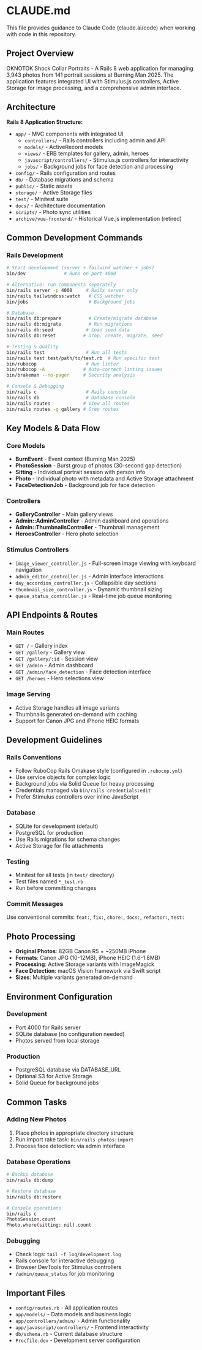 # CLAUDE.md

This file provides guidance to Claude Code (claude.ai/code) when working with code in this repository.

## Project Overview

OKNOTOK Shock Collar Portraits - A Rails 8 web application for managing 3,943 photos from 141 portrait sessions at Burning Man 2025. The application features integrated UI with Stimulus.js controllers, Active Storage for image processing, and a comprehensive admin interface.

## Architecture

**Rails 8 Application Structure:**
- `app/` - MVC components with integrated UI
  - `controllers/` - Rails controllers including admin and API
  - `models/` - ActiveRecord models
  - `views/` - ERB templates for gallery, admin, heroes
  - `javascript/controllers/` - Stimulus.js controllers for interactivity
  - `jobs/` - Background jobs for face detection and processing
- `config/` - Rails configuration and routes
- `db/` - Database migrations and schema
- `public/` - Static assets
- `storage/` - Active Storage files
- `test/` - Minitest suite
- `docs/` - Architecture documentation
- `scripts/` - Photo sync utilities
- `archive/vue-frontend/` - Historical Vue.js implementation (retired)

## Common Development Commands

### Rails Development

```bash
# Start development (server + Tailwind watcher + jobs)
bin/dev              # Runs on port 4000

# Alternative: run components separately
bin/rails server -p 4000     # Rails server only
bin/rails tailwindcss:watch   # CSS watcher
bin/jobs                      # Background jobs

# Database
bin/rails db:prepare          # Create/migrate database
bin/rails db:migrate          # Run migrations
bin/rails db:seed            # Load seed data
bin/rails db:reset          # Drop, create, migrate, seed

# Testing & Quality
bin/rails test               # Run all tests
bin/rails test test/path/to/test.rb  # Run specific test
bin/rubocop                  # Run linter
bin/rubocop -A              # Auto-correct linting issues
bin/brakeman --no-pager     # Security analysis

# Console & Debugging
bin/rails c                  # Rails console
bin/rails db                 # Database console
bin/rails routes            # View all routes
bin/rails routes -g gallery # Grep routes
```

## Key Models & Data Flow

### Core Models
- **BurnEvent** - Event context (Burning Man 2025)
- **PhotoSession** - Burst group of photos (30-second gap detection)
- **Sitting** - Individual portrait session with person info
- **Photo** - Individual photo with metadata and Active Storage attachment
- **FaceDetectionJob** - Background job for face detection

### Controllers
- **GalleryController** - Main gallery views
- **Admin::AdminController** - Admin dashboard and operations
- **Admin::ThumbnailsController** - Thumbnail management
- **HeroesController** - Hero photo selection

### Stimulus Controllers
- `image_viewer_controller.js` - Full-screen image viewing with keyboard navigation
- `admin_editor_controller.js` - Admin interface interactions
- `day_accordion_controller.js` - Collapsible day sections
- `thumbnail_size_controller.js` - Dynamic thumbnail sizing
- `queue_status_controller.js` - Real-time job queue monitoring

## API Endpoints & Routes

### Main Routes
- `GET /` - Gallery index
- `GET /gallery` - Gallery view
- `GET /gallery/:id` - Session view
- `GET /admin` - Admin dashboard
- `GET /admin/face_detection` - Face detection interface
- `GET /heroes` - Hero selections view

### Image Serving
- Active Storage handles all image variants
- Thumbnails generated on-demand with caching
- Support for Canon JPG and iPhone HEIC formats

## Development Guidelines

### Rails Conventions
- Follow RuboCop Rails Omakase style (configured in `.rubocop.yml`)
- Use service objects for complex logic
- Background jobs via Solid Queue for heavy processing
- Credentials managed via `bin/rails credentials:edit`
- Prefer Stimulus controllers over inline JavaScript

### Database
- SQLite for development (default)
- PostgreSQL for production
- Use Rails migrations for schema changes
- Active Storage for file attachments

### Testing
- Minitest for all tests (in `test/` directory)
- Test files named `*_test.rb`
- Run before committing changes

### Commit Messages
Use conventional commits: `feat:`, `fix:`, `chore:`, `docs:`, `refactor:`, `test:`

## Photo Processing

- **Original Photos**: 82GB Canon R5 + ~250MB iPhone
- **Formats**: Canon JPG (10-12MB), iPhone HEIC (1.6-1.8MB)
- **Processing**: Active Storage variants with ImageMagick
- **Face Detection**: macOS Vision framework via Swift script
- **Sizes**: Multiple variants generated on-demand

## Environment Configuration

### Development
- Port 4000 for Rails server
- SQLite database (no configuration needed)
- Photos served from local storage

### Production
- PostgreSQL database via DATABASE_URL
- Optional S3 for Active Storage
- Solid Queue for background jobs

## Common Tasks

### Adding New Photos
1. Place photos in appropriate directory structure
2. Run import rake task: `bin/rails photos:import`
3. Process face detection: via admin interface

### Database Operations
```bash
# Backup database
bin/rails db:dump

# Restore database
bin/rails db:restore

# Console operations
bin/rails c
PhotoSession.count
Photo.where(sitting: nil).count
```

### Debugging
- Check logs: `tail -f log/development.log`
- Rails console for interactive debugging
- Browser DevTools for Stimulus controllers
- `/admin/queue_status` for job monitoring

## Important Files

- `config/routes.rb` - All application routes
- `app/models/` - Data models and business logic
- `app/controllers/admin/` - Admin functionality
- `app/javascript/controllers/` - Frontend interactivity
- `db/schema.rb` - Current database structure
- `Procfile.dev` - Development server configuration